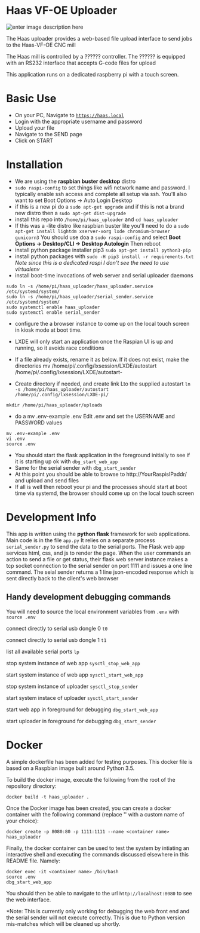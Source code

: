 # Haas VF-OE Uploader 
![enter image description here](https://raw.githubusercontent.com/sudobob/haas_uploader/master/static/haas_clipped_128w.png)

The Haas uploader provides a web-based file upload interface to send jobs to the Haas-VF-OE CNC mill

The Haas mill is controlled by a ?????? controller. The ?????? is equipped with an RS232 interface that accepts G-code files for upload

This application runs on a dedicated raspberry pi with a touch screen.
# Basic Use

 - On your PC, Navigate to [`https://haas.local`](http://haas.local/)
 - Login with the appropriate username and password
 - Upload your file
 - Navigate to the SEND page
 - Click on START
 
 # Installation
 
- We are using the __raspbian buster desktop__ distro
- `sudo raspi-config` to set things like wifi network name and password. I typically enable ssh access and complete all setup via ssh. You'll also want to set Boot Options -> Auto Login Desktop
- if this is a new pi do a `sudo apt-get upgrade`  and if this is not a brand new distro then  a `sudo apt-get dist-upgrade`
-  install this repo into `/home/pi/haas_uploader` and `cd haas_uploader`
- If this was a -lite distro like raspbian buster lite  you'll need to do a 
`sudo apt-get install lightdm xserver-xorg lxde chromium-browser gunicorn3`
You should use doa a `sudo raspi-config` and select __Boot Options -> Desktop/CLI -> Desktop Autologin__ Then reboot
- install python package installer pip3
 `sudo apt-get install python3-pip`
- install python packages with 
`sudo -H pip3 install -r requirements.txt`
 *Note since this is a dedicated raspi I don't see the need to use virtualenv*
- install boot-time invocations of web server and serial uploader daemons 


```
sudo ln -s /home/pi/haas_uploader/haas_uploader.service /etc/systemd/system/
sudo ln -s /home/pi/haas_uploader/serial_sender.service /etc/systemd/system/
sudo systemctl enable haas_uploader
sudo systemctl enable serial_sender
```
     
- configure the a browser instance to come up on the local touch screen in kiosk mode at boot time. 
- LXDE will only start an application once the Raspian UI is up and running, so it avoids race conditions
- If a file already exists, rename it as below. If it does not exist, make the directories
mv /home/pi/.config/lxsession/LXDE/autostart /home/pi/.config/lxsession/LXDE/autostart-

- Create directory if needed, and create link Lto the supplied autostart
`ln -s /home/pi/haas_uploader/autostart /home/pi/.config/lxsession/LXDE-pi/`


`mkdir /home/pi/haas_uploader/uploads`

- do a mv .env-example .env Edit .env and set the USERNAME and PASSWORD values
```
mv .env-example .env 
vi .env
source .env
```
- You should start the flask application in the foreground initially to see if it is starting up ok with `dbg_start_web_app`
- Same for the serial sender with `dbg_start_sender`
- At this point you should be able to browse to http://YourRaspisIPaddr/ and upload and send files
- If all is well then reboot your pi and the processes should start at boot time via systemd, the browser should come up on the local touch screen

# Development Info
This app is written using the **python flask** framework for web applications. Main code is in the file `app.py` It relies on a separate process `serial_sender.py` to send the data to the serial ports. The Flask web app services html, css, and js to render the page. When the user commands an action to send a file or get status, their flask web server instance makes a tcp socket connection to the serial sender on port 1111 and issues a one line command. The seial sender returns a 1 line json-encoded response which is sent directly back to the client's web browser

## Handy development debugging commands
You will need to source the local environment variables from `.env`  with `source .env`

connect directly to serial usb dongle  0  `t0`

connect directly to serial usb dongle  1  `t1`

list all available serial ports  `lp`

stop system instance of web app  `sysctl_stop_web_app`

start system instance of web app   `sysctl_start_web_app`

stop system instance of uploader   `sysctl_stop_sender`

start system instace of uploader  `sysctl_start_sender`

start web app in foreground for debugging  `dbg_start_web_app`

start uploader in foreground for debugging  `dbg_start_sender`

# Docker
A simple dockerfile has been added for testing purposes.  This docker file is based on a Raspbian image built around Python 3.5.

To build the docker image, execute the following from the root of the repository directory:

```
docker build -t haas_uploader .
```

Once the Docker image has been created, you can create a docker container with the following command (replace '<container name>' with a custom name of your choice):

```
docker create -p 8080:80 -p 1111:1111 --name <container name> haas_uploader 
```

Finally, the docker container can be used to test the system by intiating an interactive shell and executing the commands discussed elsewhere in this README file.  Namely:

```
docker exec -it <container name> /bin/bash
source .env
dbg_start_web_app
```

You should then be able to navigate to the url `http://localhost:8080` to see the web interface.

*Note: This is currently only working for debugging the web front end and the serial sender will not execute correctly.  This is due to Python version mis-matches which will be cleaned up shortly.



